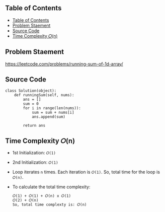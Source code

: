 ## Table of Contents
- [Table of Contents](#table-of-contents)
- [Problem Staement](#problem-staement)
- [Source Code](#source-code)
- [Time Complexity 𝑂(n)](#time-complexity-𝑂n)

## Problem Staement
https://leetcode.com/problems/running-sum-of-1d-array/

## Source Code
```
class Solution(object):
    def runningSum(self, nums):
        ans = []
        sum = 0
        for i in range(len(nums)):
            sum = sum + nums[i]
            ans.append(sum)
        
        return ans
```
## Time Complexity 𝑂(n)
- 1st Initialization: `𝑂(1)`
- 2nd Initialization: `𝑂(1)`
- Loop iterates `n` times. Each iteration is  `𝑂(1)`. So, total time for the loop is `𝑂(n)`.
  
- To calculate the total time complexity:
    ```
    𝑂(1) + 𝑂(1) + 𝑂(n) x 𝑂(1)
    𝑂(2) + 𝑂(n)
    So, total time complexty is: 𝑂(n)
   ```




        